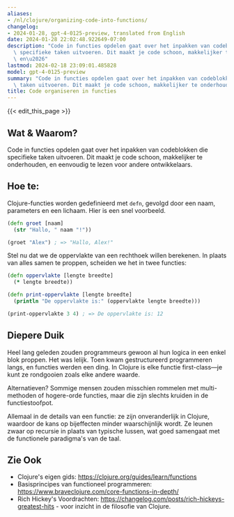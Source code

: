 ```yaml
---
aliases:
- /nl/clojure/organizing-code-into-functions/
changelog:
- 2024-01-28, gpt-4-0125-preview, translated from English
date: 2024-01-28 22:02:48.922649-07:00
description: "Code in functies opdelen gaat over het inpakken van codeblokken die\
  \ specifieke taken uitvoeren. Dit maakt je code schoon, makkelijker te onderhouden,\
  \ en\u2026"
lastmod: 2024-02-18 23:09:01.485828
model: gpt-4-0125-preview
summary: "Code in functies opdelen gaat over het inpakken van codeblokken die specifieke\
  \ taken uitvoeren. Dit maakt je code schoon, makkelijker te onderhouden, en\u2026"
title: Code organiseren in functies
---
```


{{< edit_this_page >}}

## Wat & Waarom?

Code in functies opdelen gaat over het inpakken van codeblokken die specifieke taken uitvoeren. Dit maakt je code schoon, makkelijker te onderhouden, en eenvoudig te lezen voor andere ontwikkelaars.

## Hoe te:

Clojure-functies worden gedefinieerd met `defn`, gevolgd door een naam, parameters en een lichaam. Hier is een snel voorbeeld.

```Clojure
(defn groet [naam]
  (str "Hallo, " naam "!"))

(groet "Alex") ; => "Hallo, Alex!"
```

Stel nu dat we de oppervlakte van een rechthoek willen berekenen. In plaats van alles samen te proppen, scheiden we het in twee functies:

```Clojure
(defn oppervlakte [lengte breedte]
  (* lengte breedte))

(defn print-oppervlakte [lengte breedte]
  (println "De oppervlakte is:" (oppervlakte lengte breedte)))

(print-oppervlakte 3 4) ; => De oppervlakte is: 12
```

## Diepere Duik

Heel lang geleden zouden programmeurs gewoon al hun logica in een enkel blok proppen. Het was lelijk. Toen kwam gestructureerd programmeren langs, en functies werden een ding. In Clojure is elke functie first-class—je kunt ze rondgooien zoals elke andere waarde.

Alternatieven? Sommige mensen zouden misschien rommelen met multi-methoden of hogere-orde functies, maar die zijn slechts kruiden in de functiestoofpot.

Allemaal in de details van een functie: ze zijn onveranderlijk in Clojure, waardoor de kans op bijeffecten minder waarschijnlijk wordt. Ze leunen zwaar op recursie in plaats van typische lussen, wat goed samengaat met de functionele paradigma's van de taal.

## Zie Ook

- Clojure's eigen gids: https://clojure.org/guides/learn/functions
- Basisprincipes van functioneel programmeren: https://www.braveclojure.com/core-functions-in-depth/
- Rich Hickey's Voordrachten: https://changelog.com/posts/rich-hickeys-greatest-hits - voor inzicht in de filosofie van Clojure.
